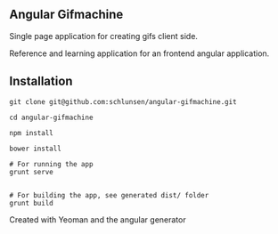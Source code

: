 Angular Gifmachine
------------------

Single page application for creating gifs client side.

Reference and learning application for an frontend angular application.


Installation
------------

```
git clone git@github.com:schlunsen/angular-gifmachine.git 

cd angular-gifmachine

npm install

bower install

# For running the app
grunt serve


# For building the app, see generated dist/ folder 
grunt build
```

Created with Yeoman and the angular generator
